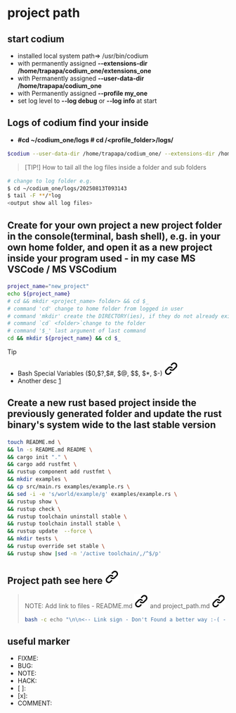 # project path

## start codium
<!-- keep the format -->
- installed local system path=> /usr/bin/codium
- with permanently assigned **--extensions-dir /home/trapapa/codium_one/extensions_one**
- with Permanently assigned **--user-data-dir /home/trapapa/codium_one**
- with Permanently assigned **--profile my_one**
- set log level to **--log debug** or **--log info** at start

## Logs of codium find your inside
<!-- keep the format -->
<!-- markdownlint-disable MD033 -->
- **#cd ~/codium_one/logs # cd <home>/<profile_folder>/logs/<date>**

<!-- keep the format -->
```bash <!-- markdownlint-disable-line code-block-style -->
$codium --user-data-dir /home/trapapa/codium_one/ --extensions-dir /home/trapapa/codium_one/extensions_one --log debug --profile my_one
```

>[TIP!]
> How to tail all the log files inside a folder and sub folders
><!-- keep the format -->
```bash <!-- markdownlint-disable-line code-block-style -->
# change to log folder e.g.
$ cd ~/codium_one/logs/20250813T093143
$ tail -F **/*log
<output show all log files>
```
<!-- keep the format -->

<!-- keep the format -->
## Create for your own project a new project folder in the console(terminal, bash shell),  e.g. in your own home folder,  and open it as a new project inside your program used - in my case MS VSCode / MS VSCodium
<!-- To comply with the format -->
```bash <!-- markdownlint-disable-line code-block-style -->
project_name="new_project"
echo ${project_name} 
# cd && mkdir <project_name> folder> && cd $_
# command 'cd' change to home folder from logged in user
# command 'mkdir' create the DIRECTORY(ies), if they do not already exist
# command `cd` <folder>`change to the folder
# command '$_' last argument of last command
cd && mkdir ${project_name} && cd $_
```
<!-- keep the format -->
>[!TIP]
><!-- keep the format -->
>- Bash Special Variables (\$0,\$?,\$#, \$@, \$\$, \$*, \$-) [![alt text][1]](https://tecadmin.net/bash-special-variables/)
>- Another desc [1](https://stackoverflow.com/questions/5163144/what-are-the-special-dollar-sign-shell-variables)
<!-- -->
## Create a new rust based project inside the previously generated folder and update the rust binary's system wide to the last stable version
<!-- -->
```bash <!-- markdownlint-disable-line code-block-style -->
touch README.md \
&& ln -s README.md README \
&& cargo init "." \
&& cargo add rustfmt \
&& rustup component add rustfmt \
&& mkdir examples \
&& cp src/main.rs examples/example.rs \
&& sed -i -e 's/world/example/g' examples/example.rs \
&& rustup show \
&& rustup check \
&& rustup toolchain uninstall stable \
&& rustup toolchain install stable \
&& rustup update  --force \
&& mkdir tests \
&& rustup override set stable \
&& rustup show |sed -n '/active toolchain/,/^$/p' 

```
<!-- keep the format -->
<!-- keep the format -->
## Project path see here [![alt text][1]](./project_path.md)
<!-- keep the format -->
> NOTE:
>Add link to files - README.md [![alt text][1]](./README.md) and project_path.md [![alt text][1]](./project_path.md)
><!-- -->
>```bash <!-- markdownlint-disable-line code-block-style -->
> bash -c echo "\n\n<-- Link sign - Don't Found a better way :-( - You know a better method? - send me a email --> \n\n[1]: ./img/link_symbol.svg"  >> ./README.md
>```
<!-- keep the format -->
## useful marker

- FIXME:
- BUG:
- NOTE:
- HACK:
- [ ]:
- [x]:
- COMMENT:
<!-- make folder and download the link sign vai curl -->
<!-- mkdir -p img && curl --create-dirs --output-dir img -O  "https://raw.githubusercontent.com/MathiasStadler/link_symbol_svg/refs/heads/main/link_symbol.svg"-->
<!-- Link sign - Don't Found a better way :-( - You know a better method? - send me a email -->
[1]: ./img/link_symbol.svg
<!-- keep the format -->
